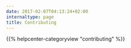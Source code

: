 ```yaml
---
date: 2017-02-07T04:13:24+02:00
internaltype: page
title: Contributing
---
```


{{% helpcenter-categoryview "contributing" %}}